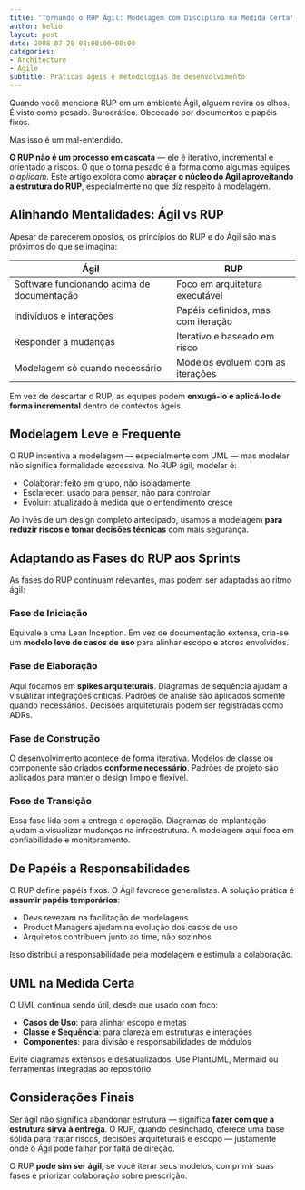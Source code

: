 ```yaml
---
title: 'Tornando o RUP Ágil: Modelagem com Disciplina na Medida Certa'
author: helio
layout: post
date: 2008-07-20 08:00:00+00:00
categories:
- Architecture
- Agile
subtitle: Práticas ágeis e metodologias de desenvolvimento
---
```


Quando você menciona RUP em um ambiente Ágil, alguém revira os olhos.
É visto como pesado. Burocrático. Obcecado por documentos e papéis fixos.

Mas isso é um mal-entendido.

**O RUP não é um processo em cascata** — ele é iterativo, incremental e orientado a riscos. O que o torna pesado é a forma como algumas equipes _o aplicam_. Este artigo explora como **abraçar o núcleo do Ágil aproveitando a estrutura do RUP**, especialmente no que diz respeito à modelagem.

## Alinhando Mentalidades: Ágil vs RUP

Apesar de parecerem opostos, os princípios do RUP e do Ágil são mais próximos do que se imagina:

| Ágil                                       | RUP                                |
| ------------------------------------------ | ---------------------------------- |
| Software funcionando acima de documentação | Foco em arquitetura executável     |
| Indivíduos e interações                    | Papéis definidos, mas com iteração |
| Responder a mudanças                       | Iterativo e baseado em risco       |
| Modelagem só quando necessário             | Modelos evoluem com as iterações   |

Em vez de descartar o RUP, as equipes podem **enxugá-lo e aplicá-lo de forma incremental** dentro de contextos ágeis.

## Modelagem Leve e Frequente

O RUP incentiva a modelagem — especialmente com UML — mas modelar não significa formalidade excessiva.
No RUP ágil, modelar é:

- Colaborar: feito em grupo, não isoladamente
- Esclarecer: usado para pensar, não para controlar
- Evoluir: atualizado à medida que o entendimento cresce

Ao invés de um design completo antecipado, usamos a modelagem **para reduzir riscos e tomar decisões técnicas** com mais segurança.

## Adaptando as Fases do RUP aos Sprints

As fases do RUP continuam relevantes, mas podem ser adaptadas ao ritmo ágil:

### Fase de Iniciação

Equivale a uma Lean Inception. Em vez de documentação extensa, cria-se um **modelo leve de casos de uso** para alinhar escopo e atores envolvidos.

### Fase de Elaboração

Aqui focamos em **spikes arquiteturais**. Diagramas de sequência ajudam a visualizar integrações críticas. Padrões de análise são aplicados somente quando necessários. Decisões arquiteturais podem ser registradas como ADRs.

### Fase de Construção

O desenvolvimento acontece de forma iterativa. Modelos de classe ou componente são criados **conforme necessário**. Padrões de projeto são aplicados para manter o design limpo e flexível.

### Fase de Transição

Essa fase lida com a entrega e operação. Diagramas de implantação ajudam a visualizar mudanças na infraestrutura. A modelagem aqui foca em confiabilidade e monitoramento.

## De Papéis a Responsabilidades

O RUP define papéis fixos. O Ágil favorece generalistas. A solução prática é **assumir papéis temporários**:

- Devs revezam na facilitação de modelagens
- Product Managers ajudam na evolução dos casos de uso
- Arquitetos contribuem junto ao time, não sozinhos

Isso distribui a responsabilidade pela modelagem e estimula a colaboração.

## UML na Medida Certa

O UML continua sendo útil, desde que usado com foco:

- **Casos de Uso**: para alinhar escopo e metas
- **Classe e Sequência**: para clareza em estruturas e interações
- **Componentes**: para divisão e responsabilidades de módulos

Evite diagramas extensos e desatualizados. Use PlantUML, Mermaid ou ferramentas integradas ao repositório.

## Considerações Finais

Ser ágil não significa abandonar estrutura — significa **fazer com que a estrutura sirva à entrega**.
O RUP, quando desinchado, oferece uma base sólida para tratar riscos, decisões arquiteturais e escopo — justamente onde o Ágil pode falhar por falta de direção.

O RUP **pode sim ser ágil**, se você iterar seus modelos, comprimir suas fases e priorizar colaboração sobre prescrição.
